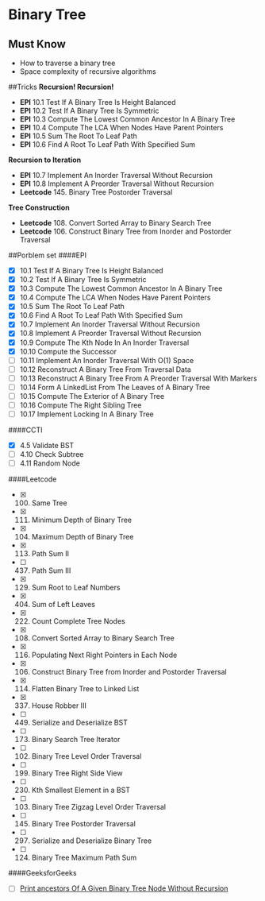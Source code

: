 # Binary Tree

## Must Know
* How to traverse a binary tree
* Space complexity of recursive algorithms

##Tricks
**Recursion! Recursion!**
* **EPI** 10.1 Test If A Binary Tree Is Height Balanced
* **EPI** 10.2 Test If A Binary Tree Is Symmetric
* **EPI** 10.3 Compute The Lowest Common Ancestor In A Binary Tree
* **EPI** 10.4 Compute The LCA When Nodes Have Parent Pointers
* **EPI** 10.5 Sum The Root To Leaf Path 
* **EPI** 10.6 Find A Root To Leaf Path With Specified Sum 

**Recursion to Iteration**
* **EPI** 10.7 Implement An Inorder Traversal Without Recursion
* **EPI** 10.8 Implement A Preorder Traversal Without Recursion
* **Leetcode** 145. Binary Tree Postorder Traversal

**Tree Construction**
* **Leetcode** 108. Convert Sorted Array to Binary Search Tree
* **Leetcode** 106. Construct Binary Tree from Inorder and Postorder Traversal

##Porblem set
####EPI
- [x] 10.1 Test If A Binary Tree Is Height Balanced
- [x] 10.2 Test If A Binary Tree Is Symmetric
- [x] 10.3 Compute The Lowest Common Ancestor In A Binary Tree
- [x] 10.4 Compute The LCA When Nodes Have Parent Pointers
- [x] 10.5 Sum The Root To Leaf Path 
- [x] 10.6 Find A Root To Leaf Path With Specified Sum 
- [x] 10.7 Implement An Inorder Traversal Without Recursion
- [x] 10.8 Implement A Preorder Traversal Without Recursion
- [x] 10.9 Compute The Kth Node In An Inorder Traversal
- [x] 10.10 Compute the Successor
- [ ] 10.11 Implement An Inorder Traversal With O(1) Space
- [ ] 10.12 Reconstruct A Binary Tree From Traversal Data
- [ ] 10.13 Reconstruct A Binary Tree From A Preorder Traversal With Markers
- [ ] 10.14 Form A LinkedList From The Leaves of A Binary Tree
- [ ] 10.15 Compute The Exterior of A Binary Tree
- [ ] 10.16 Compute The Right Sibling Tree 
- [ ] 10.17 Implement Locking In A Binary Tree

####CCTI
- [x] 4.5 Validate BST
- [ ] 4.10 Check Subtree
- [ ] 4.11 Random Node

####Leetcode
- [x] 100. Same Tree
- [x] 111. Minimum Depth of Binary Tree
- [x] 104. Maximum Depth of Binary Tree
- [x] 113. Path Sum II
- [ ] 437. Path Sum III
- [x] 129. Sum Root to Leaf Numbers
- [x] 404. Sum of Left Leaves
- [x] 222. Count Complete Tree Nodes
- [x] 108. Convert Sorted Array to Binary Search Tree
- [x] 116. Populating Next Right Pointers in Each Node
- [x] 106. Construct Binary Tree from Inorder and Postorder Traversal
- [x] 114. Flatten Binary Tree to Linked List
- [x] 337. House Robber III
- [ ] 449. Serialize and Deserialize BST
- [ ] 173. Binary Search Tree Iterator
- [ ] 102. Binary Tree Level Order Traversal
- [ ] 199. Binary Tree Right Side View
- [ ] 230. Kth Smallest Element in a BST
- [ ] 103. Binary Tree Zigzag Level Order Traversal
- [ ] 145. Binary Tree Postorder Traversal
- [ ] 297. Serialize and Deserialize Binary Tree
- [ ] 124. Binary Tree Maximum Path Sum


####GeeksforGeeks
- [ ] [Print ancestors Of A Given Binary Tree Node Without Recursion](http://www.geeksforgeeks.org/print-ancestors-of-a-given-binary-tree-node-without-recursion/)
